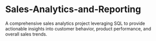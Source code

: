 # Sales-Analytics-and-Reporting
A comprehensive sales analytics project leveraging SQL  to provide actionable insights into customer behavior, product performance, and overall sales trends.
